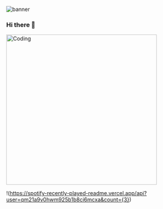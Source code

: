 ![banner](https://user-images.githubusercontent.com/46488832/159731149-0b29add4-8609-4368-b2aa-12eb056c5160.png)
### Hi there 👋
 <img alt="Coding" width="400" src="https://res.cloudinary.com/practicaldev/image/fetch/s--sNXjzc6P--/c_limit%2Cf_auto%2Cfl_progressive%2Cq_66%2Cw_880/https://media1.tenor.com/images/0c34272909ee2a4db5606a014082312b/tenor.gif%3Fitemid%3D15828752">
 
 
!(https://spotify-recently-played-readme.vercel.app/api?user=qm21a9v0hwm925b1b8ci6mcxa&count={3})

<!--**Gui37/Gui37** is a ✨ _special_ ✨ repository because its `README.md` (this file) appears on your GitHub profile.

Here are some ideas to get you started:

- 🔭 I’m currently working on ...

- 🌱 I’m currently learning ...
- 👯 I’m looking to collaborate on ...
- 🤔 I’m looking for help with ...
- 💬 Ask me about ...
- 📫 How to reach me: ...
- 😄 Pronouns: ...
- ⚡ Fun fact: ...
-->
